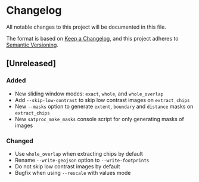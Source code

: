 # Changelog

All notable changes to this project will be documented in this file.

The format is based on [Keep a Changelog](https://keepachangelog.com/en/1.0.0/),
and this project adheres to [Semantic Versioning](https://semver.org/spec/v2.0.0.html).

## [Unreleased]

### Added

* New sliding window modes: `exact`, `whole`, and `whole_overlap`
* Add `--skip-low-contrast` to skip low contrast images on `extract_chips`
* New `--masks` option to generate `extent`, `boundary` and `distance` masks on `extract_chips`
* New `satproc_make_masks` console script for only generating masks of images

### Changed

* Use `whole_overlap` when extracting chips by default
* Rename `--write-geojson` option to `--write-footprints`
* Do not skip low contrast images by default
* Bugfix when using `--rescale` with values mode

